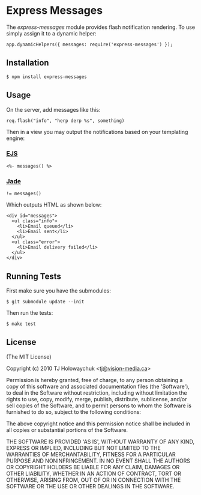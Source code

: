 # Express Messages
      
The _express-messages_ module provides flash notification rendering. To use simply assign it to a dynamic helper:

    app.dynamicHelpers({ messages: require('express-messages') });

## Installation

    $ npm install express-messages

## Usage

On the server, add messages like this:

    req.flash("info", "herp derp %s", something)

Then in a view you may output the notifications based on your templating engine:

### [EJS](https://github.com/visionmedia/ejs)

    <%- messages() %>

### [Jade](http://jade-lang.com/)

    != messages()

Which outputs HTML as shown below:

    <div id="messages">
      <ul class="info">
        <li>Email queued</li>
        <li>Email sent</li>
      </ul>
      <ul class="error">
        <li>Email delivery failed</li>
      </ul>
    </div>

## Running Tests

First make sure you have the submodules:

    $ git submodule update --init

Then run the tests:

    $ make test

## License 

(The MIT License)

Copyright (c) 2010 TJ Holowaychuk &lt;tj@vision-media.ca&gt;

Permission is hereby granted, free of charge, to any person obtaining
a copy of this software and associated documentation files (the
'Software'), to deal in the Software without restriction, including
without limitation the rights to use, copy, modify, merge, publish,
distribute, sublicense, and/or sell copies of the Software, and to
permit persons to whom the Software is furnished to do so, subject to
the following conditions:

The above copyright notice and this permission notice shall be
included in all copies or substantial portions of the Software.

THE SOFTWARE IS PROVIDED 'AS IS', WITHOUT WARRANTY OF ANY KIND,
EXPRESS OR IMPLIED, INCLUDING BUT NOT LIMITED TO THE WARRANTIES OF
MERCHANTABILITY, FITNESS FOR A PARTICULAR PURPOSE AND NONINFRINGEMENT.
IN NO EVENT SHALL THE AUTHORS OR COPYRIGHT HOLDERS BE LIABLE FOR ANY
CLAIM, DAMAGES OR OTHER LIABILITY, WHETHER IN AN ACTION OF CONTRACT,
TORT OR OTHERWISE, ARISING FROM, OUT OF OR IN CONNECTION WITH THE
SOFTWARE OR THE USE OR OTHER DEALINGS IN THE SOFTWARE.
